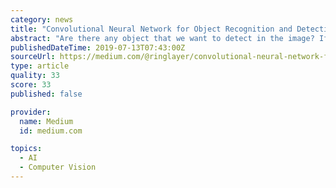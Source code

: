 ```yaml
---
category: news
title: "Convolutional Neural Network for Object Recognition and Detection"
abstract: "Are there any object that we want to detect in the image? If yes, draw the bounding box around the image 3. Object Localization Are there any object that we want to detect in the image? If yes, draw the bounding box around the image and show the ..."
publishedDateTime: 2019-07-13T07:43:00Z
sourceUrl: https://medium.com/@ringlayer/convolutional-neural-network-for-object-recognition-and-detection-126a22af8975
type: article
quality: 33
score: 33
published: false

provider:
  name: Medium
  id: medium.com

topics:
  - AI
  - Computer Vision
---
```

